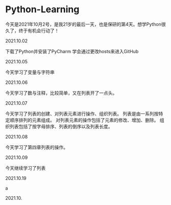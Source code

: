 # Python-Learning
今天是2021年10月2号，是我21岁的最后一天，也是保研的第4天。想学Python很久了，终于有机会行动了！

2021.10.02 

下载了Python并安装了PyCharm
学会通过更改hosts来进入GitHub


2021.10.05 

今天学习了变量与字符串


2021.10.06


今天学习了数与注释，比较简单，又在列表开了一点头。


2021.10.07

今天学习了列表的创建、对列表元素进行操作、组织列表。
列表是由一系列按特定顺序排列的元素组成。
对列表元素的操作包括了元素的修改、增加、删除。
组织列表包括了按字母排序、列表的倒序以及列表长度。


2021.10.08

今天学习了第四章列表的操作。


2021.10.09

今天继续学习了列表


2021.10.19

a


2021.10.
